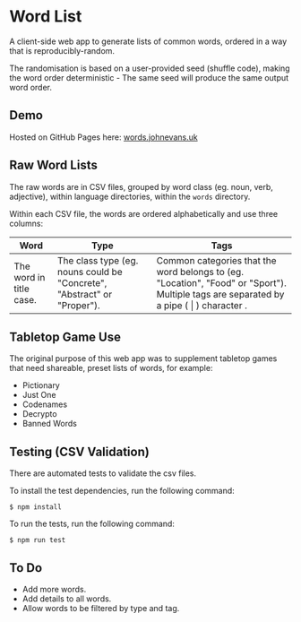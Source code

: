 # Word List

A client-side web app to generate lists of common words, ordered in a way that is reproducibly-random.

The randomisation is based on a user-provided seed (shuffle code), making the word order deterministic - The same seed will produce the same output word order.

## Demo

Hosted on GitHub Pages here: [words.johnevans.uk](https://words.johnevans.uk/)

## Raw Word Lists

The raw words are in CSV files, grouped by word class (eg. noun, verb, adjective), within language directories, within the ```words``` directory.

Within each CSV file, the words are ordered alphabetically and use three columns:

| Word | Type | Tags |
| --- | --- | --- |
|The word in title case. | The class type (eg. nouns could be "Concrete", "Abstract" or "Proper"). | Common categories that the word belongs to (eg. "Location", "Food" or "Sport"). Multiple tags are separated by a pipe ( \| ) character .

## Tabletop Game Use

The original purpose of this web app was to supplement tabletop games that need shareable, preset lists of words, for example:

- Pictionary
- Just One
- Codenames
- Decrypto
- Banned Words

## Testing (CSV Validation)

There are automated tests to validate the csv files.

To install the test dependencies, run the following command:
```
$ npm install
```

To run the tests, run the following command:
```
$ npm run test
```


## To Do
- Add more words.
- Add details to all words.
- Allow words to be filtered by type and tag.